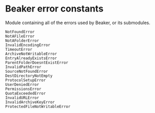 # Beaker error constants

Module containing all of the errors used by Beaker, or its submodules.

```
NotFoundError
NotAFileError
NotAFolderError
InvalidEncodingError
TimeoutError
ArchiveNotWritableError
EntryAlreadyExistsError
ParentFolderDoesntExistError
InvalidPathError
SourceNotFoundError
DestDirectoryNotEmpty
ProtocolSetupError
UserDeniedError
PermissionsError
QuotaExceededError
InvalidURLError
InvalidArchiveKeyError
ProtectedFileNotWritableError
```